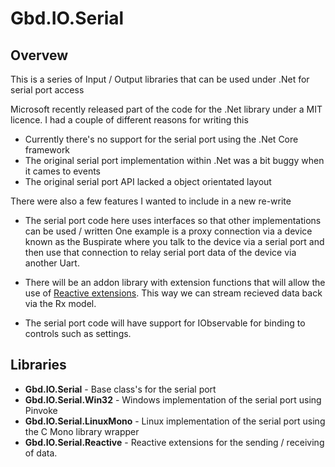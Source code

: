 # Gbd.IO.Serial

## Overvew

This is a series of Input / Output libraries that can be used under .Net for serial port access

Microsoft recently released part of the code for the .Net library under a MIT licence.
I had a couple of different reasons for writing this

  * Currently there's no support for the serial port using the .Net Core framework
  * The original serial port implementation within .Net was a bit buggy when it cames to events
  * The original serial port API lacked a object orientated layout

There were also a few features I wanted to include in a new re-write

  * The serial port code here uses interfaces so that other implementations can be used / written
    One example is a proxy connection via a device known as the Buspirate where you talk to the device via a serial port and then use that connection
    to relay serial port data of the device via another Uart.
 
  * There will be an addon library with extension functions that will allow the use of [Reactive extensions](http://reactivex.io/).
    This way we can stream recieved data back via the Rx model.
 
  * The serial port code will have support for IObservable for binding to controls such as settings.

## Libraries

  * **Gbd.IO.Serial** - Base class's for the serial port
  * **Gbd.IO.Serial.Win32** - Windows implementation of the serial port using Pinvoke
  * **Gbd.IO.Serial.LinuxMono** - Linux implementation of the serial port using the C Mono library wrapper
  * **Gbd.IO.Serial.Reactive** - Reactive extensions for the sending / receiving of data.
